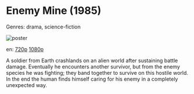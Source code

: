 # Enemy Mine (1985)

Genres: drama, science-fiction

![poster](http://image.tmdb.org/t/p/w500/rOGOW5BnkT0Ccg7XEDmdBUBuw0K.jpg)

en:
  [720p](magnet:?xt=urn:btih:AB5925AF8691B2D0ECFFCE02D4C85CD0FF221528&tr=udp://glotorrents.pw:6969/announce&tr=udp://tracker.opentrackr.org:1337/announce&tr=udp://torrent.gresille.org:80/announce&tr=udp://tracker.openbittorrent.com:80&tr=udp://tracker.coppersurfer.tk:6969&tr=udp://tracker.leechers-paradise.org:6969&tr=udp://p4p.arenabg.ch:1337&tr=udp://tracker.internetwarriors.net:1337)
  [1080p](magnet:?xt=urn:btih:9FC5D8E914CF7F374572AFBAC0D6B86F286DB179&tr=udp://glotorrents.pw:6969/announce&tr=udp://tracker.opentrackr.org:1337/announce&tr=udp://torrent.gresille.org:80/announce&tr=udp://tracker.openbittorrent.com:80&tr=udp://tracker.coppersurfer.tk:6969&tr=udp://tracker.leechers-paradise.org:6969&tr=udp://p4p.arenabg.ch:1337&tr=udp://tracker.internetwarriors.net:1337)
  


A soldier from Earth crashlands on an alien world after sustaining battle damage. Eventually he encounters another survivor, but from the enemy species he was fighting; they band together to survive on this hostile world. In the end the human finds himself caring for his enemy in a completely unexpected way.